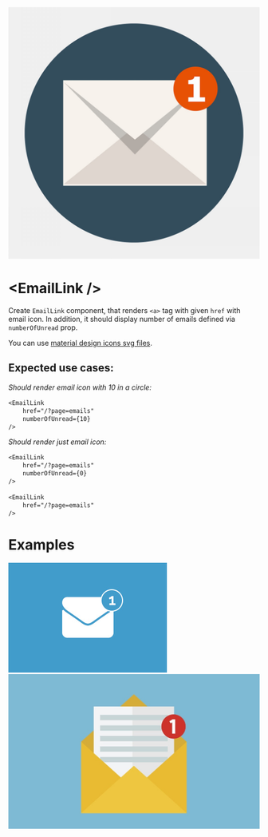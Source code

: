 ![email-notification-v1](email-notification-v1.jpeg "email-notification-v1")
# \<EmailLink />

Create `EmailLink` component, that renders `<a>` tag with given `href` with email icon. In addition, it should display number of emails defined via `numberOfUnread` prop.

You can use [material design icons svg files](https://material.io/resources/icons/?search=email&icon=notifications_none&style=baseline).

## Expected use cases:

*Should render email icon with 10 in a circle:*
```
<EmailLink
    href="/?page=emails"
    numberOfUnread={10}
/>
```

*Should render just email icon:*
```
<EmailLink
    href="/?page=emails"
    numberOfUnread={0}
/>

<EmailLink
    href="/?page=emails"
/>
```

# Examples
![email-notification-v2](email-notification-v2.jpg "email-notification-v2")
![email-notification-v3](email-notification-v3.jpg "email-notification-v3")

